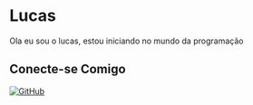 # Lucas
Ola eu sou o lucas, estou iniciando no mundo da programação

## Conecte-se Comigo
[![GitHub](https://img.shields.io/badge/GitHub-100000?style=for-the-badge&logo=github&logoColor=white)](https://github.com/LcSantos-dev)

